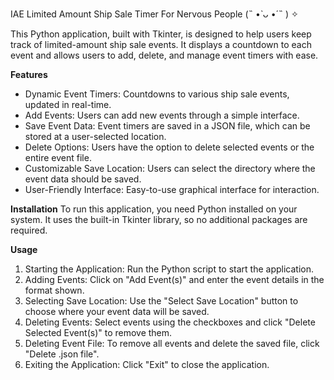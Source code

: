 IAE Limited Amount Ship Sale Timer For Nervous People (˵ •̀ ᴗ •́ ˵ ) ✧

This Python application, built with Tkinter, is designed to help users keep track of limited-amount ship sale events. It displays a countdown to each event and allows users to add, delete, and manage event timers with ease.

**Features**
- Dynamic Event Timers: Countdowns to various ship sale events, updated in real-time.
- Add Events: Users can add new events through a simple interface.
- Save Event Data: Event timers are saved in a JSON file, which can be stored at a user-selected location.
- Delete Options: Users have the option to delete selected events or the entire event file.
- Customizable Save Location: Users can select the directory where the event data should be saved.
- User-Friendly Interface: Easy-to-use graphical interface for interaction.

**Installation**
To run this application, you need Python installed on your system. It uses the built-in Tkinter library, so no additional packages are required.

**Usage**
1. Starting the Application: Run the Python script to start the application.
2. Adding Events: Click on "Add Event(s)" and enter the event details in the format shown.
3. Selecting Save Location: Use the "Select Save Location" button to choose where your event data will be saved.
4. Deleting Events: Select events using the checkboxes and click "Delete Selected Event(s)" to remove them.
5. Deleting Event File: To remove all events and delete the saved file, click "Delete .json file".
6. Exiting the Application: Click "Exit" to close the application.

